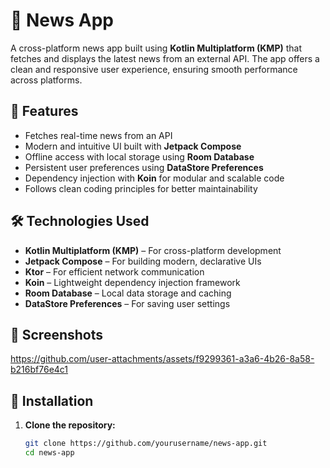 # 📰 News App

A cross-platform news app built using **Kotlin Multiplatform (KMP)** that fetches and displays the latest news from an external API. The app offers a clean and responsive user experience, ensuring smooth performance across platforms.

## 🚀 Features

- Fetches real-time news from an API
- Modern and intuitive UI built with **Jetpack Compose**
- Offline access with local storage using **Room Database**
- Persistent user preferences using **DataStore Preferences**
- Dependency injection with **Koin** for modular and scalable code
- Follows clean coding principles for better maintainability

## 🛠️ Technologies Used

- **Kotlin Multiplatform (KMP)** – For cross-platform development  
- **Jetpack Compose** – For building modern, declarative UIs  
- **Ktor** – For efficient network communication  
- **Koin** – Lightweight dependency injection framework  
- **Room Database** – Local data storage and caching  
- **DataStore Preferences** – For saving user settings  

## 📱 Screenshots

https://github.com/user-attachments/assets/f9299361-a3a6-4b26-8a58-b216bf76e4c1

## 🔧 Installation

1. **Clone the repository:**
   ```bash
   git clone https://github.com/yourusername/news-app.git
   cd news-app
